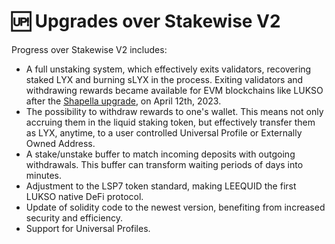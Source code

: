 # 🆙 Upgrades over Stakewise V2

&#x20;Progress over Stakewise V2 includes:

* A full unstaking system, which effectively exits validators, recovering staked LYX and burning sLYX in the process. Exiting validators and withdrawing rewards became available for EVM blockchains like LUKSO after the [Shapella upgrade](https://blog.ethereum.org/2023/03/28/shapella-mainnet-announcement), on April 12th, 2023.
* The possibility to withdraw rewards to one's wallet. This means not only accruing them in the liquid staking token, but effectively transfer them as LYX, anytime, to a user controlled Universal Profile or Externally Owned Address.
* A stake/unstake buffer to match incoming deposits with outgoing withdrawals. This buffer can transform waiting periods of days into minutes.&#x20;
* Adjustment to the LSP7 token standard, making LEEQUID the first LUKSO native DeFi protocol.
* Update of solidity code to the newest version, benefiting from increased security and efficiency.&#x20;
* Support for Universal Profiles.
